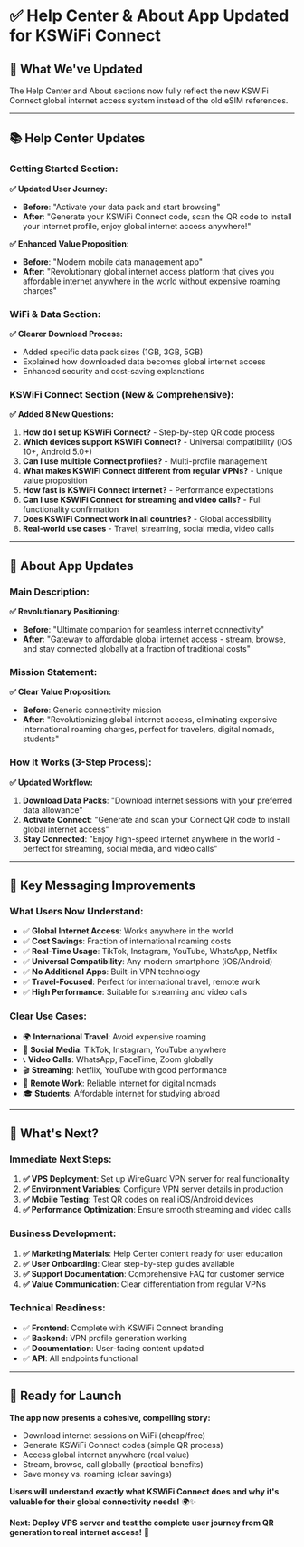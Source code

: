 # ✅ Help Center & About App Updated for KSWiFi Connect

## 🎯 **What We've Updated**

The Help Center and About sections now fully reflect the new KSWiFi Connect global internet access system instead of the old eSIM references.

---

## 📚 **Help Center Updates**

### **Getting Started Section:**
**✅ Updated User Journey:**
- **Before**: "Activate your data pack and start browsing"
- **After**: "Generate your KSWiFi Connect code, scan the QR code to install your internet profile, enjoy global internet access anywhere!"

**✅ Enhanced Value Proposition:**
- **Before**: "Modern mobile data management app"
- **After**: "Revolutionary global internet access platform that gives you affordable internet anywhere in the world without expensive roaming charges"

### **WiFi & Data Section:**
**✅ Clearer Download Process:**
- Added specific data pack sizes (1GB, 3GB, 5GB)
- Explained how downloaded data becomes global internet access
- Enhanced security and cost-saving explanations

### **KSWiFi Connect Section (New & Comprehensive):**
**✅ Added 8 New Questions:**
1. **How do I set up KSWiFi Connect?** - Step-by-step QR code process
2. **Which devices support KSWiFi Connect?** - Universal compatibility (iOS 10+, Android 5.0+)
3. **Can I use multiple Connect profiles?** - Multi-profile management
4. **What makes KSWiFi Connect different from regular VPNs?** - Unique value proposition
5. **How fast is KSWiFi Connect internet?** - Performance expectations
6. **Can I use KSWiFi Connect for streaming and video calls?** - Full functionality confirmation
7. **Does KSWiFi Connect work in all countries?** - Global accessibility
8. **Real-world use cases** - Travel, streaming, social media, video calls

---

## 🌟 **About App Updates**

### **Main Description:**
**✅ Revolutionary Positioning:**
- **Before**: "Ultimate companion for seamless internet connectivity"
- **After**: "Gateway to affordable global internet access - stream, browse, and stay connected globally at a fraction of traditional costs"

### **Mission Statement:**
**✅ Clear Value Proposition:**
- **Before**: Generic connectivity mission
- **After**: "Revolutionizing global internet access, eliminating expensive international roaming charges, perfect for travelers, digital nomads, students"

### **How It Works (3-Step Process):**
**✅ Updated Workflow:**
1. **Download Data Packs**: "Download internet sessions with your preferred data allowance"
2. **Activate Connect**: "Generate and scan your Connect QR code to install global internet access"
3. **Stay Connected**: "Enjoy high-speed internet anywhere in the world - perfect for streaming, social media, and video calls"

---

## 🎯 **Key Messaging Improvements**

### **What Users Now Understand:**
- ✅ **Global Internet Access**: Works anywhere in the world
- ✅ **Cost Savings**: Fraction of international roaming costs
- ✅ **Real-Time Usage**: TikTok, Instagram, YouTube, WhatsApp, Netflix
- ✅ **Universal Compatibility**: Any modern smartphone (iOS/Android)
- ✅ **No Additional Apps**: Built-in VPN technology
- ✅ **Travel-Focused**: Perfect for international travel, remote work
- ✅ **High Performance**: Suitable for streaming and video calls

### **Clear Use Cases:**
- 🌍 **International Travel**: Avoid expensive roaming
- 📱 **Social Media**: TikTok, Instagram, YouTube anywhere
- 📞 **Video Calls**: WhatsApp, FaceTime, Zoom globally
- 🎬 **Streaming**: Netflix, YouTube with good performance
- 💼 **Remote Work**: Reliable internet for digital nomads
- 🎓 **Students**: Affordable internet for studying abroad

---

## 🚀 **What's Next?**

### **Immediate Next Steps:**
1. **✅ VPS Deployment**: Set up WireGuard VPN server for real functionality
2. **✅ Environment Variables**: Configure VPN server details in production
3. **✅ Mobile Testing**: Test QR codes on real iOS/Android devices
4. **✅ Performance Optimization**: Ensure smooth streaming and video calls

### **Business Development:**
1. **✅ Marketing Materials**: Help Center content ready for user education
2. **✅ User Onboarding**: Clear step-by-step guides available
3. **✅ Support Documentation**: Comprehensive FAQ for customer service
4. **✅ Value Communication**: Clear differentiation from regular VPNs

### **Technical Readiness:**
- ✅ **Frontend**: Complete with KSWiFi Connect branding
- ✅ **Backend**: VPN profile generation working
- ✅ **Documentation**: User-facing content updated
- ✅ **API**: All endpoints functional

---

## 🎉 **Ready for Launch**

**The app now presents a cohesive, compelling story:**
- Download internet sessions on WiFi (cheap/free)
- Generate KSWiFi Connect codes (simple QR process)
- Access global internet anywhere (real value)
- Stream, browse, call globally (practical benefits)
- Save money vs. roaming (clear savings)

**Users will understand exactly what KSWiFi Connect does and why it's valuable for their global connectivity needs!** 🌍✨

**Next: Deploy VPS server and test the complete user journey from QR generation to real internet access!** 🚀